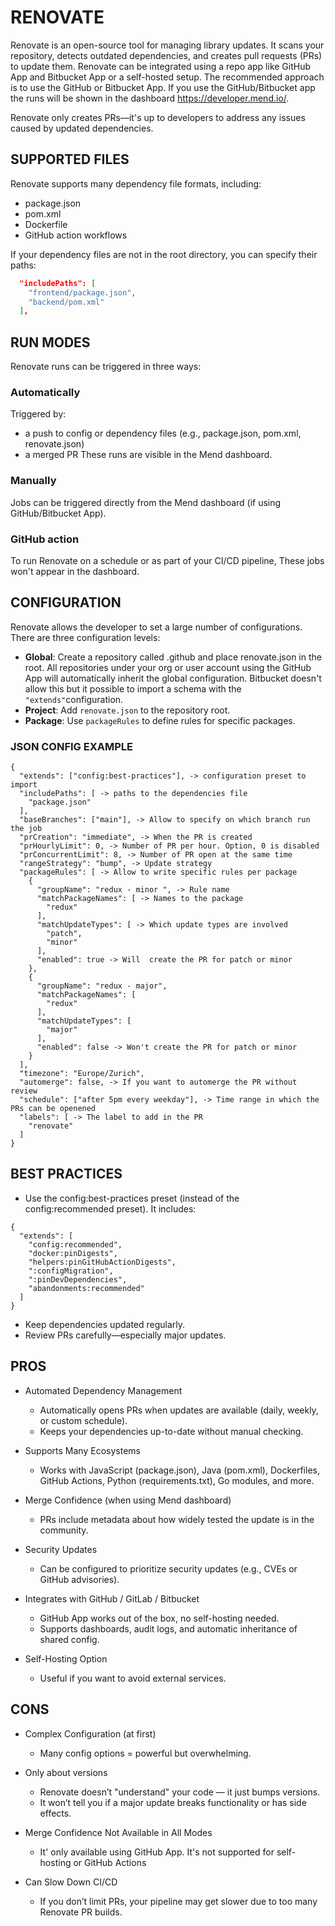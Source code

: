 # RENOVATE

Renovate is an open-source tool for managing library updates.
It scans your repository, detects outdated dependencies, and creates pull requests (PRs) to update them.
Renovate can be integrated using a repo app like GitHub App and Bitbucket App or a self-hosted setup.
The recommended approach is to use the GitHub or Bitbucket App.
If you use the GitHub/Bitbucket app the runs will be shown in the dashboard https://developer.mend.io/.

Renovate only creates PRs—it's up to developers to address any issues caused by updated dependencies.

## SUPPORTED FILES
Renovate supports many dependency file formats, including:
* package.json
* pom.xml
* Dockerfile
* GitHub action workflows

If your dependency files are not in the root directory, you can specify their paths:
``` json
  "includePaths": [
    "frontend/package.json",
    "backend/pom.xml"
  ],
```

## RUN MODES
Renovate runs can be triggered in three ways:

### Automatically
Triggered by:
* a push to config or dependency files (e.g., package.json, pom.xml, renovate.json)
* a merged PR
These runs are visible in the Mend dashboard.

### Manually 
Jobs can be triggered directly from the Mend dashboard (if using GitHub/Bitbucket App).

### GitHub action
To run Renovate on a schedule or as part of your CI/CD pipeline,
These jobs won't appear in the dashboard.

## CONFIGURATION
Renovate allows the developer to set a large number of configurations. 
There are three configuration levels:
* **Global**: Create a repository called .github and place renovate.json in the root.
All repositories under your org or user account using the GitHub App will automatically inherit the global configuration.
Bitbucket doesn't allow this but it possible to import a schema with the `"extends"`configuration.
* **Project**: Add `renovate.json` to the repository root.
* **Package**: Use `packageRules` to define rules for specific packages.

### JSON CONFIG EXAMPLE

```jsonc
{
  "extends": ["config:best-practices"], -> configuration preset to import
  "includePaths": [ -> paths to the dependencies file
    "package.json"
  ],
  "baseBranches": ["main"], -> Allow to specify on which branch run the job
  "prCreation": "immediate", -> When the PR is created
  "prHourlyLimit": 0, -> Number of PR per hour. Option, 0 is disabled
  "prConcurrentLimit": 8, -> Number of PR open at the same time
  "rangeStrategy": "bump", -> Update strategy
  "packageRules": [ -> Allow to write specific rules per package
    {
      "groupName": "redux - minor ", -> Rule name
      "matchPackageNames": [ -> Names to the package
        "redux"
      ],
      "matchUpdateTypes": [ -> Which update types are involved
        "patch",
        "minor"
      ],
      "enabled": true -> Will  create the PR for patch or minor
    },
    {
      "groupName": "redux - major",
      "matchPackageNames": [
        "redux"
      ],
      "matchUpdateTypes": [
        "major"
      ],
      "enabled": false -> Won't create the PR for patch or minor
    }
  ],
  "timezone": "Europe/Zurich",
  "automerge": false, -> If you want to automerge the PR without review
  "schedule": ["after 5pm every weekday"], -> Time range in which the PRs can be openened
  "labels": [ -> The label to add in the PR
    "renovate"
  ]
}
```

## BEST PRACTICES
* Use the config:best-practices preset (instead of the config:recommended preset). It includes:
``` jsonc
{
  "extends": [
    "config:recommended",
    "docker:pinDigests",
    "helpers:pinGitHubActionDigests",
    ":configMigration",
    ":pinDevDependencies",
    "abandonments:recommended"
  ]
}
```
* Keep dependencies updated regularly.
* Review PRs carefully—especially major updates.

## PROS
* Automated Dependency Management
  * Automatically opens PRs when updates are available (daily, weekly, or custom schedule). 
  * Keeps your dependencies up-to-date without manual checking.

* Supports Many Ecosystems
  * Works with JavaScript (package.json), Java (pom.xml), Dockerfiles, GitHub Actions, Python (requirements.txt), Go modules, and more.

* Merge Confidence (when using Mend dashboard)
  * PRs include metadata about how widely tested the update is in the community.

* Security Updates
  * Can be configured to prioritize security updates (e.g., CVEs or GitHub advisories).

* Integrates with GitHub / GitLab / Bitbucket
  * GitHub App works out of the box, no self-hosting needed.
  * Supports dashboards, audit logs, and automatic inheritance of shared config.

* Self-Hosting Option
  * Useful if you want to avoid external services.

## CONS
* Complex Configuration (at first)
  * Many config options = powerful but overwhelming.

* Only about versions
  * Renovate doesn’t "understand" your code — it just bumps versions.
  * It won’t tell you if a major update breaks functionality or has side effects.

* Merge Confidence Not Available in All Modes
  * It' only available using GitHub App. It's not supported for self-hosting or GitHub Actions

* Can Slow Down CI/CD
  * If you don’t limit PRs, your pipeline may get slower due to too many Renovate PR builds.
